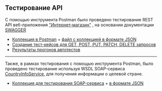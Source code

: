 ## Тестирование API
С помощью инструмента Postman было проведено тестирование REST API веб-приложения ["Интернет-магазин"](https://qa.demoshopping.ru) , на основании документации [SWAGGER](https://qa.demoshopping.ru/api-docs/)


-  [Коллекция в Postman](https://www.postman.com/test66-2666/workspace/test/collection/38269191-8cbacb2d-18d6-4798-9db4-97c95113ec68?action=share&creator=38269191&active-environment=38269191-ca091062-7923-4e9e-9613-f76d7910f516) + [файл с коллекцией в формате JSON](https://github.com/ksgavrilenko/api/commit/6eb826b9df13e09f21a9372a759d87cb5cf2f383)
-  [Создание тест-кейсов для GET, POST, PUT, PATCH, DELETE запросов](https://github.com/ksgavrilenko/api/commit/11bdefff6464cc6560869145df0e1b94f86b14e3)
-  [Результаты прогонов автотестов](https://github.com/ksgavrilenko/api/commit/791c4f5fc85354a0b7d995b615cc100eab9c20ab)



___



Также, в рамках тестирования с помощью инструмента Postman, было проведено тестирование используя WSDL SOAP-сервиса [CountryInfoService](http://webservices.oorsprong.org/websamples.countryinfo/CountryInfoService.wso?WSDL), для получения информации о целевой стране. 
-  [Коллекция для тестирования SOAP-сервиса](https://www.postman.com/test66-2666/workspace/test/collection/38269191-ee1728dd-2780-4385-883a-a12040d2af3b?action=share&creator=38269191&active-environment=38269191-ca091062-7923-4e9e-9613-f76d7910f516) + [в формате JSON](https://github.com/ksgavrilenko/api/commit/81b9a6f72ae86fdc98eb9885aa4bbebda43747e5)
